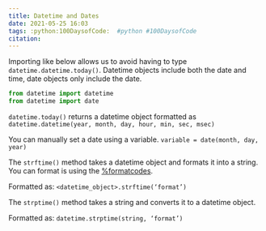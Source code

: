 ```yaml
---
title: Datetime and Dates
date: 2021-05-25 16:03
tags: :python:100DaysofCode:  #python #100DaysofCode
citation: 
---
```


Importing like below allows us to avoid having to type `datetime.datetime.today()`. Datetime objects include both the date and time, date objects only include the date.

```python
from datetime import datetime
from datetime import date
```

`datetime.today()` returns a datetime object formatted as
`datetime.datetime(year, month, day, hour, min, sec, msec)`

You can manually set a date using a variable.
`variable = date(month, day, year)`

The `strftime()` method takes a datetime object and formats it into a string. You can format is using the [%formatcodes](https://www.w3schools.com/python/python_datetime.asp).

Formatted as:
`<datetime_object>.strftime(‘format’)`
 
The `strptime()` method takes a string and converts it to a datetime object.

Formatted as: 
`datetime.strptime(string, ‘format’)`
